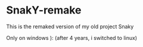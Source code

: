 # SnakY-remake
This is the remaked version of my old project Snaky

Only on windows ):
(after 4 years, i switched to linux)
